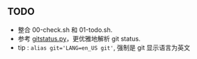 ## TODO
  * 整合 00-check.sh 和 01-todo.sh.
  * 参考 [gitstatus.py](https://github.com/ohmyzsh/ohmyzsh/blob/master/plugins/git-prompt/gitstatus.py)，更优雅地解析 git status.
  * tip : `alias git='LANG=en_US git'`, 强制是 git 显示语言为英文
